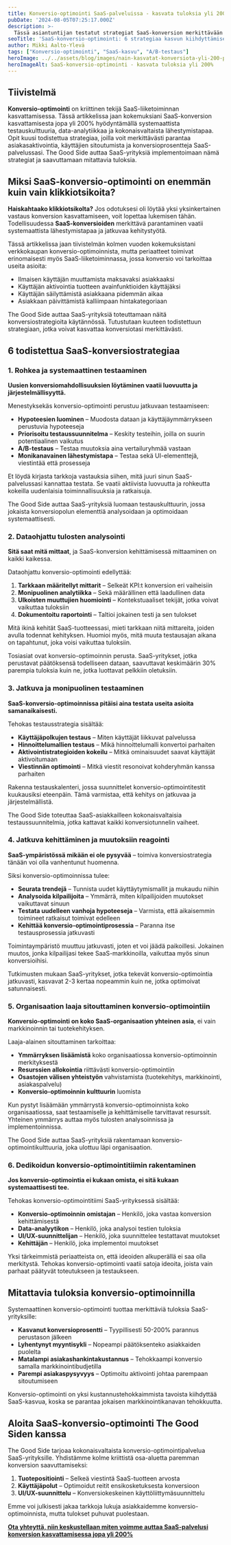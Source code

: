 ```yaml
---
title: Konversio-optimointi SaaS-palveluissa - kasvata tuloksia yli 200%
pubDate: '2024-08-05T07:25:17.000Z'
description: >-
  Tässä asiantuntijan testatut strategiat SaaS-konversion merkittävään parantamiseen: jatkuva testaus, dataohjattu päätöksenteko, kokonaisvaltainen lähestymistapa ja oikea tiimin rakentaminen tuottavat todennettavasti huomattavia tuloksia.
seoTitle: 'SaaS-konversio-optimointi: 6 strategiaa kasvun kiihdyttämiseen'
author: Mikki Aalto-Ylevä
tags: ["Konversio-optimointi", "SaaS-kasvu", "A/B-testaus"]
heroImage: ../../assets/blog/images/nain-kasvatat-konversiota-yli-200-prosenttia/featured.webp
heroImageAlt: SaaS-konversio-optimointi - kasvata tuloksia yli 200%
---
```


## Tiivistelmä

**Konversio-optimointi** on kriittinen tekijä SaaS-liiketoiminnan kasvattamisessa. Tässä artikkelissa jaan kokemuksiani SaaS-konversion kasvattamisesta jopa yli 200% hyödyntämällä systemaattista testauskulttuuria, data-analytiikkaa ja kokonaisvaltaista lähestymistapaa. Opit kuusi todistettua strategiaa, joilla voit merkittävästi parantaa asiakasaktivointia, käyttäjien sitoutumista ja konversioprosentteja SaaS-palvelussasi. The Good Side auttaa SaaS-yrityksiä implementoimaan nämä strategiat ja saavuttamaan mitattavia tuloksia.

## Miksi SaaS-konversio-optimointi on enemmän kuin vain klikkiotsikoita?

**Haiskahtaako klikkiotsikolta?** Jos odotuksesi oli löytää yksi yksinkertainen vastaus konversion kasvattamiseen, voit lopettaa lukemisen tähän. Todellisuudessa **SaaS-konversioiden** merkittävä parantaminen vaatii systemaattista lähestymistapaa ja jatkuvaa kehitystyötä.

Tässä artikkelissa jaan tiivistelmän kolmen vuoden kokemuksistani verkkokaupan konversio-optimoinnista, mutta periaatteet toimivat erinomaisesti myös SaaS-liiketoiminnassa, jossa konversio voi tarkoittaa useita asioita:

* Ilmaisen käyttäjän muuttamista maksavaksi asiakkaaksi
* Käyttäjän aktivointia tuotteen avainfunktioiden käyttäjäksi
* Käyttäjän säilyttämistä asiakkaana pidemmän aikaa
* Asiakkaan päivittämistä kalliimpaan hintakategoriaan

The Good Side auttaa SaaS-yrityksiä toteuttamaan näitä konversiostrategioita käytännössä. Tutustutaan kuuteen todistettuun strategiaan, jotka voivat kasvattaa konversiotasi merkittävästi.

## 6 todistettua SaaS-konversiostrategiaa

### 1. Rohkea ja systemaattinen testaaminen

**Uusien konversiomahdollisuuksien löytäminen vaatii luovuutta ja järjestelmällisyyttä.**

Menestyksekäs konversio-optimointi perustuu jatkuvaan testaamiseen:

* **Hypoteesien luominen** – Muodosta dataan ja käyttäjäymmärrykseen perustuvia hypoteeseja
* **Priorisoitu testaussuunnitelma** – Keskity testeihin, joilla on suurin potentiaalinen vaikutus
* **A/B-testaus** – Testaa muutoksia aina vertailuryhmää vastaan
* **Monikanavainen lähestymistapa** – Testaa sekä UI-elementtejä, viestintää että prosesseja

Et löydä kirjasta tarkkoja vastauksia siihen, mitä juuri sinun SaaS-palvelussasi kannattaa testata. Se vaatii aktiivista luovuutta ja rohkeutta kokeilla uudenlaisia toiminnallisuuksia ja ratkaisuja.

The Good Side auttaa SaaS-yrityksiä luomaan testauskulttuurin, jossa jokaista konversiopolun elementtiä analysoidaan ja optimoidaan systemaattisesti.

### 2. Dataohjattu tulosten analysointi

**Sitä saat mitä mittaat**, ja SaaS-konversion kehittämisessä mittaaminen on kaikki kaikessa.

Dataohjattu konversio-optimointi edellyttää:

1. **Tarkkaan määritellyt mittarit** – Selkeät KPI:t konversion eri vaiheisiin
2. **Monipuolinen analytiikka** – Sekä määrällinen että laadullinen data
3. **Ulkoisten muuttujien huomiointi** – Kontekstuaaliset tekijät, jotka voivat vaikuttaa tuloksiin
4. **Dokumentoitu raportointi** – Taltioi jokainen testi ja sen tulokset

Mitä ikinä kehität SaaS-tuotteessasi, mieti tarkkaan niitä mittareita, joiden avulla todennat kehityksen. Huomioi myös, mitä muuta testausajan aikana on tapahtunut, joka voisi vaikuttaa tuloksiin.

Tosiasiat ovat konversio-optimoinnin perusta. SaaS-yritykset, jotka perustavat päätöksensä todelliseen dataan, saavuttavat keskimäärin 30% parempia tuloksia kuin ne, jotka luottavat pelkkiin oletuksiin.

### 3. Jatkuva ja monipuolinen testaaminen

**SaaS-konversio-optimoinnissa pitäisi aina testata useita asioita samanaikaisesti.**

Tehokas testausstrategia sisältää:

* **Käyttäjäpolkujen testaus** – Miten käyttäjät liikkuvat palvelussa
* **Hinnoittelumallien testaus** – Mikä hinnoittelumalli konvertoi parhaiten
* **Aktivointistrategioiden kokeilu** – Mitkä ominaisuudet saavat käyttäjät aktivoitumaan
* **Viestinnän optimointi** – Mitkä viestit resonoivat kohderyhmän kanssa parhaiten

Rakenna testauskalenteri, jossa suunnittelet konversio-optimointitestit kuukausiksi eteenpäin. Tämä varmistaa, että kehitys on jatkuvaa ja järjestelmällistä.

The Good Side toteuttaa SaaS-asiakkailleen kokonaisvaltaisia testaussuunnitelmia, jotka kattavat kaikki konversiotunnelin vaiheet.

### 4. Jatkuva kehittäminen ja muutoksiin reagointi

**SaaS-ympäristössä mikään ei ole pysyvää** – toimiva konversiostrategia tänään voi olla vanhentunut huomenna.

Siksi konversio-optimoinnissa tulee:

* **Seurata trendejä** – Tunnista uudet käyttäytymismallit ja mukaudu niihin
* **Analysoida kilpailijoita** – Ymmärrä, miten kilpailijoiden muutokset vaikuttavat sinuun
* **Testata uudelleen vanhoja hypoteeseja** – Varmista, että aikaisemmin toimineet ratkaisut toimivat edelleen
* **Kehittää konversio-optimointiprosessia** – Paranna itse testausprosessia jatkuvasti

Toimintaympäristö muuttuu jatkuvasti, joten et voi jäädä paikoillesi. Jokainen muutos, jonka kilpailijasi tekee SaaS-markkinoilla, vaikuttaa myös sinun konversioihisi.

Tutkimusten mukaan SaaS-yritykset, jotka tekevät konversio-optimointia jatkuvasti, kasvavat 2-3 kertaa nopeammin kuin ne, jotka optimoivat satunnaisesti.

### 5. Organisaation laaja sitouttaminen konversio-optimointiin

**Konversio-optimointi on koko SaaS-organisaation yhteinen asia**, ei vain markkinoinnin tai tuotekehityksen.

Laaja-alainen sitouttaminen tarkoittaa:

* **Ymmärryksen lisäämistä** koko organisaatiossa konversio-optimoinnin merkityksestä
* **Resurssien allokointia** riittävästi konversio-optimointiin
* **Osastojen välisen yhteistyön** vahvistamista (tuotekehitys, markkinointi, asiakaspalvelu)
* **Konversio-optimoinnin kulttuurin** luomista

Kun pystyt lisäämään ymmärrystä konversio-optimoinnista koko organisaatiossa, saat testaamiselle ja kehittämiselle tarvittavat resurssit. Yhteinen ymmärrys auttaa myös tulosten analysoinnissa ja implementoinnissa.

The Good Side auttaa SaaS-yrityksiä rakentamaan konversio-optimointikulttuuria, joka ulottuu läpi organisaation.

### 6. Dedikoidun konversio-optimointitiimin rakentaminen

**Jos konversio-optimointia ei kukaan omista, ei sitä kukaan systemaattisesti tee.**

Tehokas konversio-optimointitiimi SaaS-yrityksessä sisältää:

* **Konversio-optimoinnin omistajan** – Henkilö, joka vastaa konversion kehittämisestä
* **Data-analyytikon** – Henkilö, joka analysoi testien tuloksia
* **UI/UX-suunnittelijan** – Henkilö, joka suunnittelee testattavat muutokset
* **Kehittäjän** – Henkilö, joka implementoi muutokset

Yksi tärkeimmistä periaatteista on, että ideoiden alkuperällä ei saa olla merkitystä. Tehokas konversio-optimointi vaatii satoja ideoita, joista vain parhaat päätyvät toteutukseen ja testaukseen.

## Mitattavia tuloksia konversio-optimoinnilla

Systemaattinen konversio-optimointi tuottaa merkittäviä tuloksia SaaS-yrityksille:

* **Kasvanut konversioprosentti** – Tyypillisesti 50-200% parannus perustason jälkeen
* **Lyhentynyt myyntisykli** – Nopeampi päätöksenteko asiakkaiden puolelta
* **Matalampi asiakashankintakustannus** – Tehokkaampi konversio samalla markkinointibudjetilla
* **Parempi asiakaspysyvyys** – Optimoitu aktivointi johtaa parempaan sitoutumiseen

Konversio-optimointi on yksi kustannustehokkaimmista tavoista kiihdyttää SaaS-kasvua, koska se parantaa jokaisen markkinointikanavan tehokkuutta.

## Aloita SaaS-konversio-optimointi The Good Siden kanssa

The Good Side tarjoaa kokonaisvaltaista konversio-optimointipalvelua SaaS-yrityksille. Yhdistämme kolme kriittistä osa-aluetta paremman konversion saavuttamiseksi:

1. **Tuotepositiointi** – Selkeä viestintä SaaS-tuotteen arvosta
2. **Käyttäjäpolut** – Optimoidut reitit ensikosketuksesta konversioon
3. **UI/UX-suunnittelu** – Konversiokeskeinen käyttöliittymäsuunnittelu

Emme voi julkisesti jakaa tarkkoja lukuja asiakkaidemme konversio-optimoinnista, mutta tulokset puhuvat puolestaan.

**[Ota yhteyttä, niin keskustellaan miten voimme auttaa SaaS-palvelusi konversion kasvattamisessa jopa yli 200%](/fi/contact)**